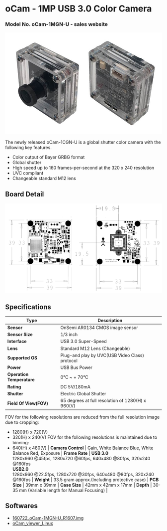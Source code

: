# oCam - 1MP USB 3.0 Color Camera
### Model No. oCam-1MGN-U - sales website

![ScreenShot](../../images/oCam-1MGN-U_model_new.jpg)


The newly released oCam-1CGN-U is a global shutter color camera with the following key features.
* Color output of Bayer GRBG format
* Global shutter
* High speed up to 160 frames-per-second at the 320 x 240 resolution
* UVC compliant
* Changeable standard M12 lens

## Board Detail
![ScreenShot](../../images/oCam-1MGN-U_layout.png)


## Specifications
Type | Description |
------|------|
**Sensor** | OnSemi AR0134 CMOS image sensor |
**Sensor Size** | 1/3 inch |
**Interface** | USB 3.0 Super-Speed |
**Lens** | Standard M12 Lens (Changeable) | 
**Supported OS** | Plug-and play by UVC(USB Video Class) protocol | 
**Power** | USB Bus Power | 
**Operation Temperature** | 0°C ~ + 70°C |
**Rating** | DC 5V/180mA |
**Shutter** | Electric Global Shutter |
**Field Of View(FOV)** | 65 degrees at full resolution of 1280(H) x 960(V)
FOV for the following resolutions are reduced from the full resolution image due to cropping:
- 1280(H) x 720(V)
- 320(H) x 240(V)
FOV for the following resolutions is maintained due to binning:
- 640(H) x 480(V) |
**Camera Control** | Gain, White Balance Blue, White Balance Red, Exposure | 
**Frame Rate** | **USB 3.0**</br>1280x960 @45fps, 1280x720 @60fps, 640x480 @80fps, 320x240 @160fps</br>**USB2.0**</br>1280x960 @22.5fps, 1280x720 @30fps, 640x480 @80fps, 320x240 @160fps | 
**Weight** | 33.5 gram approx.(Including protective case) | 
**PCB Size** | 39mm x 39mm | 
**Case Size** | 42mm x 42mm x 17mm |
**Depth** | 30-35 mm (Variable length for Manual Focusing) |

## Softwares
* [160722_oCam-1MGN-U_R1607.img](../../Firmware)
* [oCam_viewer_Linux](../../Software/oCam_viewer_Linux)
